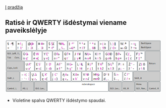 
[Į pradžią](../README.md)

Ratisė ir QWERTY išdėstymai viename paveikslėlyje
-------------------------------------------------

![LEK „Ratisė“ ir QWERTY](images/ratise&qwerty.png)

* Violetine spalva QWERTY išdėstymo spaudai.
